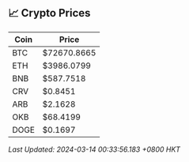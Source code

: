 ## 📈 Crypto Prices

| Coin | Price |
| ---- | ----- |
| BTC | $72670.8665 |
| ETH | $3986.0799 |
| BNB | $587.7518 |
| CRV | $0.8451 |
| ARB | $2.1628 |
| OKB | $68.4199 |
| DOGE | $0.1697 |

_Last Updated: 2024-03-14 00:33:56.183 +0800 HKT_